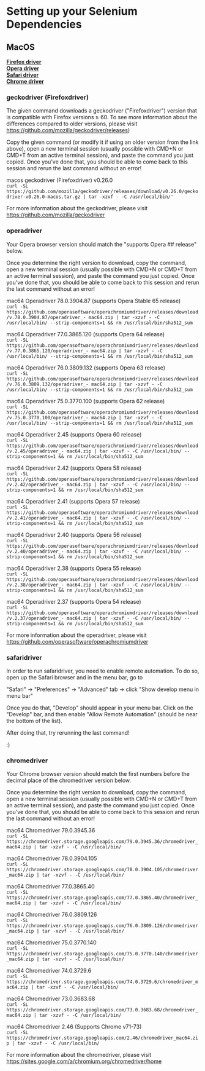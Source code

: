 # Setting up your Selenium Dependencies
## MacOS
**[Firefox driver](https://github.com/Shail-Shouryya/yt_videos_list/blob/master/extra/macosSeleniumDependencies.md#geckodriver-firefoxdriver)**
<br> **[Opera driver](https://github.com/Shail-Shouryya/yt_videos_list/blob/master/extra/macosSeleniumDependencies.md#operadriver)**
<br> **[Safari driver](https://github.com/Shail-Shouryya/yt_videos_list/blob/master/extra/macosSeleniumDependencies.md#safaridriver)**
<br> **[Chrome driver](https://github.com/Shail-Shouryya/yt_videos_list/blob/master/extra/macosSeleniumDependencies.md#chromedriver)**

### geckodriver (Firefoxdriver)
The given command downloads a geckodriver ("Firefoxdriver") version that is compatible with Firefox versions ≥ 60. To see more information about the differences compared to older versions, please visit https://github.com/mozilla/geckodriver/releases)

Copy the given command (or modify it if using an older version from the link above), open a new terminal session (usually possible with CMD+N or CMD+T from an active terminal session), and paste the command you just copied. Once you've done that, you should be able to come back to this session and rerun the last command without an error!

macos geckodriver (Firefoxdriver) v0.26.0
<br>`curl -SL https://github.com/mozilla/geckodriver/releases/download/v0.26.0/geckodriver-v0.26.0-macos.tar.gz | tar -xzvf - -C /usr/local/bin/'`

For more information about the geckodriver, please visit https://github.com/mozilla/geckodriver

### operadriver
Your Opera browser version should match the "supports Opera ## release" below.

Once you determine the right version to download, copy the command, open a new terminal session (usually possible with CMD+N or CMD+T from an active terminal session), and paste the command you just copied. Once you've done that, you should be able to come back to this session and rerun the last command without an error!

mac64 Operadriver 78.0.3904.87 (supports Opera Stable 65 release)
<br>`curl -SL https://github.com/operasoftware/operachromiumdriver/releases/download/v.78.0.3904.87/operadriver_- mac64.zip | tar -xzvf - -C /usr/local/bin/ --strip-components=1 && rm /usr/local/bin/sha512_sum`

mac64 Operadriver 77.0.3865.120 (supports Opera 64 release)
<br>`curl -SL https://github.com/operasoftware/operachromiumdriver/releases/download/v.77.0.3865.120/operadriver_- mac64.zip | tar -xzvf - -C /usr/local/bin/ --strip-components=1 && rm /usr/local/bin/sha512_sum`

mac64 Operadriver 76.0.3809.132 (supports Opera 63 release)
<br>`curl -SL https://github.com/operasoftware/operachromiumdriver/releases/download/v.76.0.3809.132/operadriver_- mac64.zip | tar -xzvf - -C /usr/local/bin/ --strip-components=1 && rm /usr/local/bin/sha512_sum`

mac64 Operadriver 75.0.3770.100 (supports Opera 62 release)
<br>`curl -SL https://github.com/operasoftware/operachromiumdriver/releases/download/v.75.0.3770.100/operadriver_- mac64.zip | tar -xzvf - -C /usr/local/bin/ --strip-components=1 && rm /usr/local/bin/sha512_sum`

mac64 Operadriver 2.45 (supports Opera 60 release)
<br>`curl -SL https://github.com/operasoftware/operachromiumdriver/releases/download/v.2.45/operadriver_- mac64.zip | tar -xzvf - -C /usr/local/bin/ --strip-components=1 && rm /usr/local/bin/sha512_sum`

mac64 Operadriver 2.42 (supports Opera 58 release)
<br>`curl -SL https://github.com/operasoftware/operachromiumdriver/releases/download/v.2.42/operadriver_- mac64.zip | tar -xzvf - -C /usr/local/bin/ --strip-components=1 && rm /usr/local/bin/sha512_sum`

mac64 Operadriver 2.41 (supports Opera 57 release)
<br>`curl -SL https://github.com/operasoftware/operachromiumdriver/releases/download/v.2.41/operadriver_- mac64.zip | tar -xzvf - -C /usr/local/bin/ --strip-components=1 && rm /usr/local/bin/sha512_sum`

mac64 Operadriver 2.40 (supports Opera 56 release)
<br>`curl -SL https://github.com/operasoftware/operachromiumdriver/releases/download/v.2.40/operadriver_- mac64.zip | tar -xzvf - -C /usr/local/bin/ --strip-components=1 && rm /usr/local/bin/sha512_sum`

mac64 Operadriver 2.38 (supports Opera 55 release)
<br>`curl -SL https://github.com/operasoftware/operachromiumdriver/releases/download/v.2.38/operadriver_- mac64.zip | tar -xzvf - -C /usr/local/bin/ --strip-components=1 && rm /usr/local/bin/sha512_sum`

mac64 Operadriver 2.37 (supports Opera 54 release)
<br>`curl -SL https://github.com/operasoftware/operachromiumdriver/releases/download/v.2.37/operadriver_- mac64.zip | tar -xzvf - -C /usr/local/bin/ --strip-components=1 && rm /usr/local/bin/sha512_sum`

For more information about the operadriver, please visit https://github.com/operasoftware/operachromiumdriver

### safaridriver
In order to run safaridriver, you need to enable remote automation. To do so, open up the Safari browser and in the menu bar, go to

"Safari" -> "Preferences" -> "Advanced" tab -> click "Show develop menu in menu bar"

Once you do that, "Develop" should appear in your menu bar. Click on the "Develop" bar, and then enable "Allow Remote Automation" (should be near the bottom of the list).

After doing that, try rerunning the last command!

:)

### chromedriver
Your Chrome browser version should match the first numbers before the decimal place of the chromedriver version below.

Once you determine the right version to download, copy the command, open a new terminal session (usually possible with CMD+N or CMD+T from an active terminal session), and paste the command you just copied. Once you\'ve done that, you should be able to come back to this session and rerun the last command without an error!

mac64 Chromedriver 79.0.3945.36
<br>`curl -SL https://chromedriver.storage.googleapis.com/79.0.3945.36/chromedriver_mac64.zip | tar -xzvf - -C /usr/local/bin/`

mac64 Chromedriver 78.0.3904.105
<br>`curl -SL https://chromedriver.storage.googleapis.com/78.0.3904.105/chromedriver_mac64.zip | tar -xzvf - -C /usr/local/bin/`

mac64 Chromedriver 77.0.3865.40
<br>`curl -SL https://chromedriver.storage.googleapis.com/77.0.3865.40/chromedriver_mac64.zip | tar -xzvf - -C /usr/local/bin/`

mac64 Chromedriver 76.0.3809.126
<br>`curl -SL https://chromedriver.storage.googleapis.com/76.0.3809.126/chromedriver_mac64.zip | tar -xzvf - -C /usr/local/bin/`

mac64 Chromedriver 75.0.3770.140
<br>`curl -SL https://chromedriver.storage.googleapis.com/75.0.3770.140/chromedriver_mac64.zip | tar -xzvf - -C /usr/local/bin/`

mac64 Chromedriver 74.0.3729.6
<br>`curl -SL https://chromedriver.storage.googleapis.com/74.0.3729.6/chromedriver_mac64.zip | tar -xzvf - -C /usr/local/bin/`

mac64 Chromedriver 73.0.3683.68
<br>`curl -SL https://chromedriver.storage.googleapis.com/73.0.3683.68/chromedriver_mac64.zip | tar -xzvf - -C /usr/local/bin/`

mac64 Chromedriver 2.46 (Supports Chrome v71-73)
<br>`curl -SL https://chromedriver.storage.googleapis.com/2.46/chromedriver_mac64.zip | tar -xzvf - -C /usr/local/bin/`

For more information about the chromedriver, please visit https://sites.google.com/a/chromium.org/chromedriver/home
